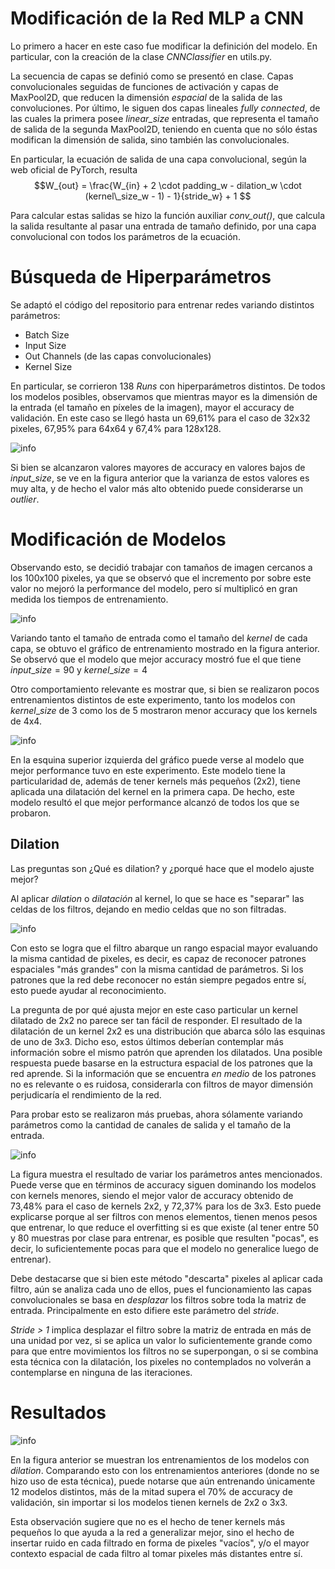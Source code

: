 # Modificación de la Red MLP a CNN

Lo primero a hacer en este caso fue modificar la definición del modelo. En particular, con la creación de la clase _CNNClassifier_ en utils.py.

La secuencia de capas se definió como se presentó en clase. Capas convolucionales seguidas de funciones de activación y capas de MaxPool2D, que reducen la dimensión _espacial_ de la salida de las convoluciones. Por último, le siguen dos capas lineales _fully connected_, de las cuales la primera posee _linear_size_ entradas, que representa el tamaño de salida de la segunda MaxPool2D, teniendo en cuenta que no sólo éstas modifican la dimensión de salida, sino también las convolucionales.

En particular, la ecuación de salida de una capa convolucional, según la web oficial de PyTorch, resulta $$W_{out} = \frac{W_{in} + 2 \cdot padding_w - dilation_w \cdot (kernel\_size_w - 1) - 1}{stride_w} + 1 $$


Para calcular estas salidas se hizo la función auxiliar _conv_out()_, que calcula la salida resultante al pasar una entrada de tamaño definido, por una capa convolucional con todos los parámetros de la ecuación.

# Búsqueda de Hiperparámetros
Se adaptó el código del repositorio para entrenar redes variando distintos parámetros:
- Batch Size
- Input Size
- Out Channels (de las capas convolucionales)
- Kernel Size

En particular, se corrieron 138 _Runs_ con hiperparámetros distintos. De todos los modelos posibles, observamos que mientras mayor es la dimensión de la entrada (el tamaño en píxeles de la imagen), mayor el accuracy de validación. En este caso se llegó hasta un 69,61% para el caso de 32x32 pixeles, 67,95% para 64x64 y 67,4% para 128x128.

![info](distribucion.png "Distribución de accuracy vs input_size")

Si bien se alcanzaron valores mayores de accuracy en valores bajos de _input\_size_, se ve en la figura anterior que la varianza de estos valores es muy alta, y de hecho el valor más alto obtenido puede considerarse un _outlier_.

# Modificación de Modelos

Observando esto, se decidió trabajar con tamaños de imagen cercanos a los 100x100 pixeles, ya que se observó que el incremento por sobre este valor no mejoró la performance del modelo, pero sí multiplicó en gran medida los tiempos de entrenamiento.

![info](acc_kernel.svg "title")

Variando tanto el tamaño de entrada como el tamaño del _kernel_ de cada capa, se obtuvo el gráfico de entrenamiento mostrado en la figura anterior. Se observó que el modelo que mejor accuracy mostró fue el que tiene $input\_size=90$ y $kernel\_size=4$

Otro comportamiento relevante es mostrar que, si bien se realizaron pocos entrenamientos distintos de este experimento, tanto los modelos con $kernel\_size$ de 3 como los de 5 mostraron menor accuracy que los kernels de 4x4.

![info](kernel_size-val_accuracy.svg)

En la esquina superior izquierda del gráfico puede verse al modelo que mejor performance tuvo en este experimento. Este modelo tiene la particularidad de, además de tener kernels más pequeños (2x2), tiene aplicada una dilatación del kernel en la primera capa. De hecho, este modelo resultó el que mejor performance alcanzó de todos los que se probaron.

## Dilation
Las preguntas son ¿Qué es dilation? y ¿porqué hace que el modelo ajuste mejor? 

Al aplicar _dilation_ o _dilatación_ al kernel, lo que se hace es "separar" las celdas de los filtros, dejando en medio celdas que no son filtradas.

![info](dilation.png)

Con esto se logra que el filtro abarque un rango espacial mayor evaluando la misma cantidad de pixeles, es decir, es capaz de reconocer patrones espaciales "más grandes" con la misma cantidad de parámetros. Si los patrones que la red debe reconocer no están siempre pegados entre sí, esto puede ayudar al reconocimiento.

La pregunta de por qué ajusta mejor en este caso particular un kernel dilatado de 2x2 no parece ser tan fácil de responder. El resultado de la dilatación de un kernel 2x2 es una distribución que abarca sólo las esquinas de uno de 3x3. Dicho eso, estos últimos deberían contemplar más información sobre el mismo patrón que aprenden los dilatados. Una posible respuesta puede basarse en la estructura espacial de los patrones que la red aprende. Si la información que se encuentra _en medio_ de los patrones no es relevante o es ruidosa, considerarla con filtros de mayor dimensión perjudicaría el rendimiento de la red. 

Para probar esto se realizaron más pruebas, ahora sólamente variando parámetros como la cantidad de canales de salida y el tamaño de la entrada.

![info](kernel-val_search.svg)

La figura muestra el resultado de variar los parámetros antes mencionados. Puede verse que en términos de accuracy siguen dominando los modelos con kernels menores, siendo el mejor valor de accuracy obtenido de 73,48% para el caso de kernels 2x2, y 72,37% para los de 3x3. Esto puede explicarse porque al ser filtros con menos elementos, tienen menos pesos que entrenar, lo que reduce el overfitting si es que existe (al tener entre 50 y 80 muestras por clase para entrenar, es posible que resulten "pocas", es decir, lo suficientemente pocas para que el modelo no generalice luego de entrenar).

Debe destacarse que si bien este método "descarta" pixeles al aplicar cada filtro, aún se analiza cada uno de ellos, pues el funcionamiento las capas convolucionales se basa en _desplazar_ los filtros sobre toda la matriz de entrada. Principalmente en esto difiere este parámetro del _stride_.

_Stride > 1_ implica desplazar el filtro sobre la matriz de entrada en más de una unidad por vez, si se aplica un valor lo suficientemente grande como para que entre movimientos los filtros no se superpongan, o si se combina esta técnica con la dilatación, los pixeles no contemplados no volverán a contemplarse en ninguna de las iteraciones.

# Resultados
![info](val_accuracy(2).svg)

En la figura anterior se muestran los entrenamientos de los modelos con _dilation_. Comparando esto con los entrenamientos anteriores (donde no se hizo uso de esta técnica), puede notarse que aún entrenando únicamente 12 modelos distintos, más de la mitad supera el 70% de accuracy de validación, sin importar si los modelos tienen kernels de 2x2 o 3x3.

Esta observación sugiere que no es el hecho de tener kernels más pequeños lo que ayuda a la red a generalizar mejor, sino el hecho de insertar ruido en cada filtrado en forma de pixeles "vacíos", y/o el mayor contexto espacial de cada filtro al tomar pixeles más distantes entre sí.
